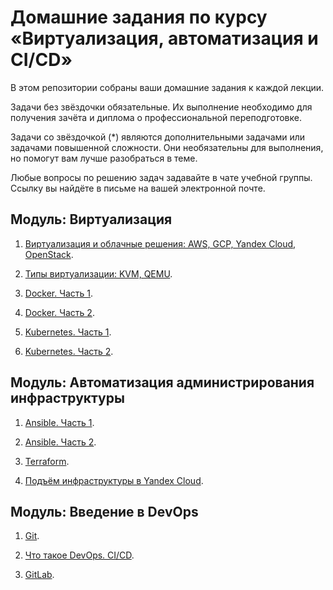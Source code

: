# Домашние задания по курсу «Виртуализация, автоматизация и CI/CD»

В этом репозитории собраны ваши домашние задания к каждой лекции. 

Задачи без звёздочки обязательные. Их выполнение необходимо для получения зачёта и диплома о профессиональной переподготовке.

Задачи со звёздочкой (*) являются дополнительными задачами или задачами повышенной сложности. Они необязательны для выполнения, но помогут вам лучше разобраться в теме.

Любые вопросы по решению задач задавайте в чате учебной группы. Ссылку вы найдёте в письме на вашей электронной почте.


## Модуль: Виртуализация

1. [Виртуализация и облачные решения: AWS, GCP, Yandex Cloud, OpenStack](https://github.com/alexandreevich/sdvps-homeworks/blob/main/6-01.md).

2. [Типы виртуализации: KVM, QEMU](https://github.com/alexandreevich/sdvps-homeworks/blob/main/6-01.md).

3. [Docker. Часть 1](https://github.com/alexandreevich/sdvps-homeworks/blob/main/6-03.md).

4. [Docker. Часть 2](https://github.com/alexandreevich/sdvps-homeworks/blob/main/6-04.md).

5. [Kubernetes. Часть 1](https://github.com/alexandreevich/sdvps-homeworks/blob/main/6-05.md).

6. [Kubernetes. Часть 2](https://github.com/netology-code/sdvps-homeworks/blob/main/6-06.md).


## Модуль: Автоматизация администрирования инфраструктуры

1. [Ansible. Часть 1](https://github.com/alexandreevich/sdvps-homeworks/blob/main/7-01.md).

2. [Ansible. Часть 2](https://github.com/alexandreevich/sdvps-homeworks/blob/main/7.1_part_2.md).

3. [Terraform](https://github.com/netology-code/sdvps-homeworks/blob/main/7-02.md).

4. [Подъём инфраструктуры в Yandex Cloud](https://github.com/netology-code/sdvps-homeworks/blob/main/7-03.md).


## Модуль: Введение в DevOps

1. [Git](https://github.com/netology-code/sdvps-homeworks/blob/main/8-01.md).

2. [Что такое DevOps. CI/CD](https://github.com/netology-code/sdvps-homeworks/blob/main/8-02.md).

3. [GitLab](https://github.com/netology-code/sdvps-homeworks/blob/main/8-03.md).









